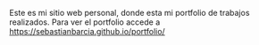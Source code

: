 Este es mi sitio web personal, donde esta mi portfolio de trabajos realizados. 
Para ver el portfolio accede a https://sebastianbarcia.github.io/portfolio/




